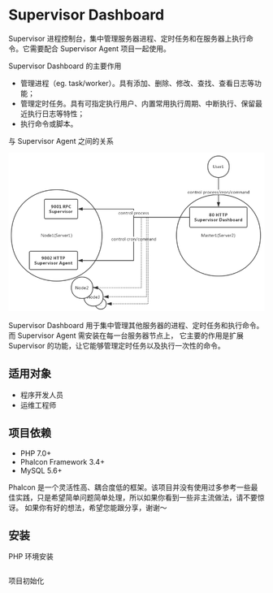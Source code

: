 # Supervisor Dashboard

Supervisor 进程控制台，集中管理服务器进程、定时任务和在服务器上执行命令。它需要配合 Supervisor Agent 项目一起使用。

Supervisor Dashboard 的主要作用

- 管理进程（eg. task/worker）。具有添加、删除、修改、查找、查看日志等功能；
- 管理定时任务。具有可指定执行用户、内置常用执行周期、中断执行、保留最近执行日志等特性；
- 执行命令或脚本。

与 Supervisor Agent 之间的关系

![The relationship between Supervisor Dashboard and Supervisor Agent](resouces/img/supervisor-dashboard.jpg)

Supervisor Dashboard 用于集中管理其他服务器的进程、定时任务和执行命令。而 Supervisor Agent 需安装在每一台服务器节点上，
它主要的作用是扩展 Supervisor 的功能，让它能够管理定时任务以及执行一次性的命令。

## 适用对象

- 程序开发人员
- 运维工程师

## 项目依赖

- PHP 7.0+
- Phalcon Framework 3.4+
- MySQL 5.6+

Phalcon 是一个灵活性高、耦合度低的框架。该项目并没有使用过多参考一些最佳实践，只是希望简单问题简单处理，所以如果你看到一些非主流做法，请不要惊讶。
如果你有好的想法，希望您能跟分享，谢谢～

## 安装

PHP 环境安装

```bash

```

项目初始化

```apple js

```


